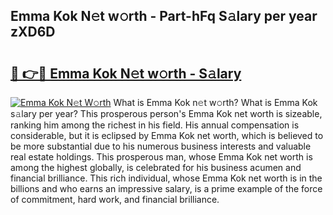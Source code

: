 ## Emma Kok N𝚎t w𝚘rth - Part-hFq S𝚊lary per year zXD6D

# <h2><a href="http://gc1nve.nevu.top/?p=Emma+Kok">🔗 👉🔴 Emma Kok N𝚎t w𝚘rth - S𝚊lary</a></h2>

[![Emma Kok N𝚎t W𝚘rth](https://i.imgur.com/Oavwk0R.jpeg)](http://gc1nve.nevu.top/?p=Emma+Kok)
What is Emma Kok n𝚎t w𝚘rth? What is Emma Kok s𝚊lary per year?
This prosperous person's Emma Kok net worth is sizeable, ranking him among the richest in his field. His annual compensation is considerable, but it is eclipsed by Emma Kok net worth, which is believed to be more substantial due to his numerous business interests and valuable real estate holdings. This prosperous man, whose Emma Kok net worth is among the highest globally, is celebrated for his business acumen and financial brilliance. This rich individual, whose Emma Kok net worth is in the billions and who earns an impressive salary, is a prime example of the force of commitment, hard work, and financial brilliance.
